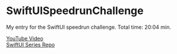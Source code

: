 # SwiftUISpeedrunChallenge
My entry for the SwiftUI speedrun challenge. Total time: 20:04 min.

[YouTube Video](https://www.youtube.com/watch?v=qt4O-fwEMb4)<br/>
[SwiftUI Series Repo](https://github.com/SwiftUI-Series/Speedrun)
